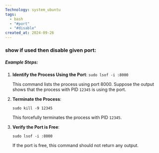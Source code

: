```yaml
---
Technology: system_ubuntu
tags:
  - bash
  - "#port"
  - "#disable"
created_at: 2024-09-26
---
```

### show if used then disable given port:

##### Example Steps:

1. **Identify the Process Using the Port**:
    `sudo lsof -i :8000`
    
    This command lists the process using port 8000. Suppose the output shows that the process with PID `12345` is using the port.
    
2. **Terminate the Process**:
    
    `sudo kill -9 12345`
    
    This forcefully terminates the process with PID `12345`.
    
3. **Verify the Port is Free**:
    
    `sudo lsof -i :8000`
    
    If the port is free, this command should not return any output.